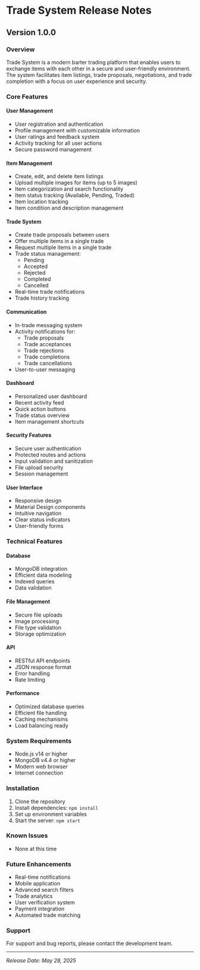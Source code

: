 # Trade System Release Notes

## Version 1.0.0

### Overview
Trade System is a modern barter trading platform that enables users to exchange items with each other in a secure and user-friendly environment. The system facilitates item listings, trade proposals, negotiations, and trade completion with a focus on user experience and security.

### Core Features

#### User Management
- User registration and authentication
- Profile management with customizable information
- User ratings and feedback system
- Activity tracking for all user actions
- Secure password management

#### Item Management
- Create, edit, and delete item listings
- Upload multiple images for items (up to 5 images)
- Item categorization and search functionality
- Item status tracking (Available, Pending, Traded)
- Item location tracking
- Item condition and description management

#### Trade System
- Create trade proposals between users
- Offer multiple items in a single trade
- Request multiple items in a single trade
- Trade status management:
  - Pending
  - Accepted
  - Rejected
  - Completed
  - Cancelled
- Real-time trade notifications
- Trade history tracking

#### Communication
- In-trade messaging system
- Activity notifications for:
  - Trade proposals
  - Trade acceptances
  - Trade rejections
  - Trade completions
  - Trade cancellations
- User-to-user messaging

#### Dashboard
- Personalized user dashboard
- Recent activity feed
- Quick action buttons
- Trade status overview
- Item management shortcuts

#### Security Features
- Secure user authentication
- Protected routes and actions
- Input validation and sanitization
- File upload security
- Session management

#### User Interface
- Responsive design
- Material Design components
- Intuitive navigation
- Clear status indicators
- User-friendly forms

### Technical Features

#### Database
- MongoDB integration
- Efficient data modeling
- Indexed queries
- Data validation

#### File Management
- Secure file uploads
- Image processing
- File type validation
- Storage optimization

#### API
- RESTful API endpoints
- JSON response format
- Error handling
- Rate limiting

#### Performance
- Optimized database queries
- Efficient file handling
- Caching mechanisms
- Load balancing ready

### System Requirements
- Node.js v14 or higher
- MongoDB v4.4 or higher
- Modern web browser
- Internet connection

### Installation
1. Clone the repository
2. Install dependencies: `npm install`
3. Set up environment variables
4. Start the server: `npm start`

### Known Issues
- None at this time

### Future Enhancements
- Real-time notifications
- Mobile application
- Advanced search filters
- Trade analytics
- User verification system
- Payment integration
- Automated trade matching

### Support
For support and bug reports, please contact the development team.

---
*Release Date: May 28, 2025* 